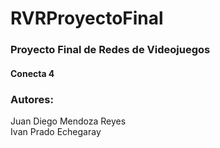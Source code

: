 # RVRProyectoFinal

### Proyecto Final de Redes de Videojuegos
#### Conecta 4 
### Autores:
Juan Diego Mendoza Reyes</br>
Ivan Prado Echegaray</br>
